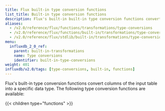 ```yaml
---
title: Flux built-in type conversion functions
list_title: Built-in type conversion functions
description: Flux's built-in built-in type conversion functions convert columns of the input table into a specific data type.
aliases:
  - /v2.0/reference/flux/functions/transformations/type-conversions
  - /v2.0/reference/flux/functions/built-in/transformations/type-conversions/
  - /v2.0/reference/flux/stdlib/built-in/transformations/type-conversions/
menu:
  influxdb_2_0_ref:
    parent: built-in-transformations
    name: Type conversions
    identifier: built-in-type-conversions
weight: 401
influxdb/v2.0/tags: [type-conversions, built-in, functions]
---
```


Flux's built-in type conversion functions convert columns of the input table into a specific data type.
The following type conversion functions are available:

{{< children type="functions" >}}
